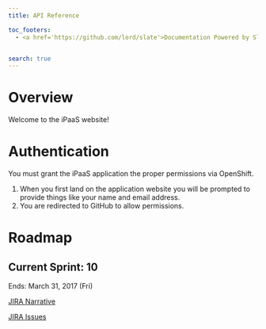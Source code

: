 ```yaml
---
title: API Reference

toc_footers:
  - <a href='https://github.com/lord/slate'>Documentation Powered by Slate</a>


search: true
---
```


# Overview

Welcome to the iPaaS website!

# Authentication

You must grant the iPaaS application the proper permissions via OpenShift.

1. When you first land on the application website you will be prompted to provide things like your name and email address.
2. You are redirected to GitHub to allow permissions.

# Roadmap

## Current Sprint: 10

Ends: March 31, 2017 (Fri)

<a href="https://issues.jboss.org/browse/IPAAS-251" rel="nofollow" target="_blank">JIRA Narrative</a>

<a href="https://issues.jboss.org/secure/RapidBoard.jspa?rapidView=3626" rel="nofollow" target="_blank">JIRA Issues</a>

